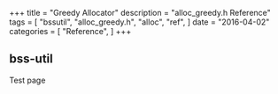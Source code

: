 +++
title = "Greedy Allocator"
description = "alloc_greedy.h Reference"
tags = [
    "bssutil",
    "alloc_greedy.h",
    "alloc",
    "ref",
]
date = "2016-04-02"
categories = [
    "Reference",
]
+++

## bss-util

Test page